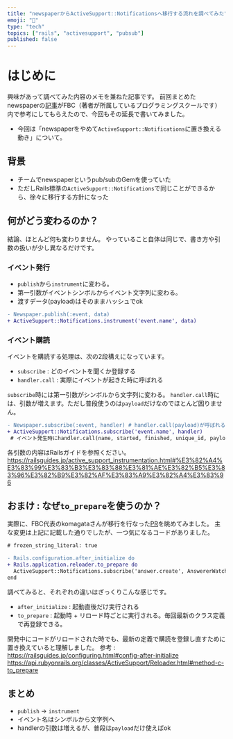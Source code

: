 ```yaml
---
title: "newspaperからActiveSupport::Notificationsへ移行する流れを調べてみた"
emoji: "📰"
type: "tech"
topics: ["rails", "activesupport", "pubsub"]
published: false
---
```


# はじめに

興味があって調べてみた内容のメモを兼ねた記事です。
前回まとめたnewspaperの[記事](https://zenn.dev/recky/articles/news_paper_ruby)がFBC（著者が所属しているプログラミングスクールです）内で参考にしてもらえたので、今回もその延長で書いてみました。



- 今回は「newspaperをやめて`ActiveSupport::Notifications`に置き換える動き」について。

## 背景
- チームでnewspaperというpub/subのGemを使っていた
- ただしRails標準の`ActiveSupport::Notifications`で同じことができるから、徐々に移行する方針になった

## 何がどう変わるのか？

結論、ほとんど何も変わりません。
やっていること自体は同じで、書き方や引数の扱いが少し異なるだけです。

### イベント発行
- `publish`から`instrument`に変わる。
- 第一引数がイベントシンボルからイベント文字列に変わる。
- 渡すデータ(payload)はそのままハッシュでok
```diff ruby
- Newspaper.publish(:event, data)
+ ActiveSupport::Notifications.instrument('event.name', data)
```

### イベント購読
イベントを購読する処理は、次の2段構えになっています。
- `subscribe` : どのイベントを聞くか登録する
- `handler.call` : 実際にイベントが起きた時に呼ばれる

`subscribe`時には第一引数がシンボルから文字列に変わる。
`handler.call`時には、引数が増えます。ただし普段使うのは`payload`だけなのでほとんど困りません。
```diff ruby
- Newspaper.subscribe(:event, handler) # handler.call(payload)が呼ばれる
+ ActiveSupport::Notifications.subscribe('event.name', handler)
 # イベント発生時にhandler.call(name, started, finished, unique_id, payload)が呼ばれる
```

各引数の内容はRailsガイドを参照ください。
https://railsguides.jp/active_support_instrumentation.html#%E3%82%A4%E3%83%99%E3%83%B3%E3%83%88%E3%81%AE%E3%82%B5%E3%83%96%E3%82%B9%E3%82%AF%E3%83%A9%E3%82%A4%E3%83%96

## おまけ : なぜ`to_prepare`を使うのか？
実際に、FBC代表のkomagataさんが移行を行なった[PR](https://github.com/fjordllc/bootcamp/pull/8835)を眺めてみました。
主な変更は上記に記載した通りでしたが、一つ気になるコードがありました。
```diff ruby:config/initializers/active_support_notifications.rb
# frozen_string_literal: true

- Rails.configuration.after_initialize do
+ Rails.application.reloader.to_prepare do
  ActiveSupport::Notifications.subscribe('answer.create', AnswererWatcher.new)
end
```

調べてみると、それぞれの違いはざっくりこんな感じです。
- `after_initialize` : 起動直後だけ実行される
- `to_prepare` : 起動時 + リロード時ごとに実行される。毎回最新のクラス定義で再登録できる。

開発中にコードがリロードされた時でも、最新の定義で購読を登録し直すために置き換えていると理解しました。
参考 : 
https://railsguides.jp/configuring.html#config-after-initialize
https://api.rubyonrails.org/classes/ActiveSupport/Reloader.html#method-c-to_prepare

## まとめ
- `publish` → `instrument`
- イベント名はシンボルから文字列へ
- handlerの引数は増えるが、普段は`payload`だけ使えばok
